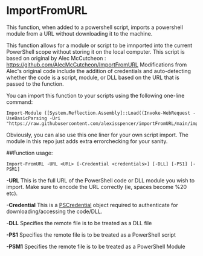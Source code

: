 # ImportFromURL

This function, when added to a powershell script, imports a powershell module from a URL without downloading it to the machine.

This function allows for a module or script to be imnported into the current PowerShell scope without storing it on the local computer.
This script is based on original by Alec McCutcheon : https://github.com/AlecMcCutcheon/ImportFromURL
Modifications from Alec's original code include the addition of credentials and auto-detecting whether the code is a script, module, or DLL based on the URL that is passed to the function.

You can import this function to your scripts using the following one-line command:

```
Import-Module ([System.Reflection.Assembly]::Load((Invoke-WebRequest -UseBasicParsing -Uri "https://raw.githubusercontent.com/alexisspencer/importFromURL/main/importfromURL.psm1").content))
```

Obviously, you can also use this one liner for your own script import.  The module in this repo just adds extra errorchecking for your sanity.


##Function usage:
```
Import-FromURL -URL <URL> [-Credential <credentials>] [-DLL] [-PS1] [-PSM1]
```

**-URL** *<required>*
This is the full URL of the PowerShell code or DLL module you wish to import. Make sure to encode the URL correctly (ie, spaces become %20 etc).

**-Credential** *<optional>*
This is a [PSCredential](https://learn.microsoft.com/en-us/powershell/scripting/learn/deep-dives/add-credentials-to-powershell-functions?view=powershell-5.1) object required to authenticate for downloading/accessing the code/DLL.

**-DLL** *<optional>*
Specifies the remote file is to be treated as a DLL file

**-PS1** *<optional>*
Specifies the remote file is to be treated as a PowerShell script

**-PSM1** *<optional>*
Specifies the remote file is to be treated as a PowerShell Module


